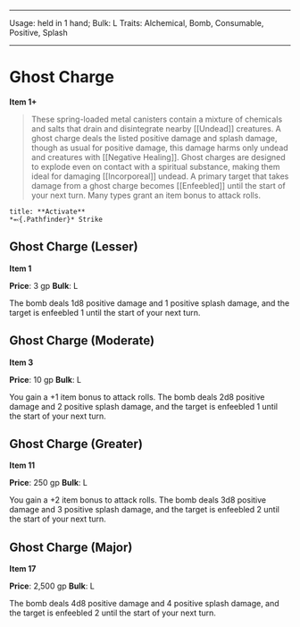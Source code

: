 
---
Usage: held in 1 hand;
Bulk: L
Traits: Alchemical, Bomb, Consumable, Positive, Splash

---

# Ghost Charge

**Item 1+**

> These spring-loaded metal canisters contain a mixture of chemicals and salts that drain and disintegrate nearby [[Undead]] creatures. A ghost charge deals the listed positive damage and splash damage, though as usual for positive damage, this damage harms only undead and creatures with [[Negative Healing]]. Ghost charges are designed to explode even on contact with a spiritual substance, making them ideal for damaging [[Incorporeal]] undead. A primary target that takes damage from a ghost charge becomes [[Enfeebled]] until the start of your next turn. Many types grant an item bonus to attack rolls.

```ad-embed-ability
title: **Activate**
*⬻{.Pathfinder}* Strike 
```

## Ghost Charge (Lesser)

**Item 1**

**Price**: 3 gp
**Bulk**: L

The bomb deals 1d8 positive damage and 1 positive splash damage, and the target is enfeebled 1 until the start of your next turn.

## Ghost Charge (Moderate)

**Item 3**

**Price**: 10 gp
**Bulk**: L

You gain a +1 item bonus to attack rolls. The bomb deals 2d8 positive damage and 2 positive splash damage, and the target is enfeebled 1 until the start of your next turn.

## Ghost Charge (Greater)

**Item 11**

**Price**: 250 gp
**Bulk**: L

You gain a +2 item bonus to attack rolls. The bomb deals 3d8 positive damage and 3 positive splash damage, and the target is enfeebled 2 until the start of your next turn.

## Ghost Charge (Major)

**Item 17**

**Price**: 2,500 gp
**Bulk**: L

The bomb deals 4d8 positive damage and 4 positive splash damage, and the target is enfeebled 2 until the start of your next turn.
